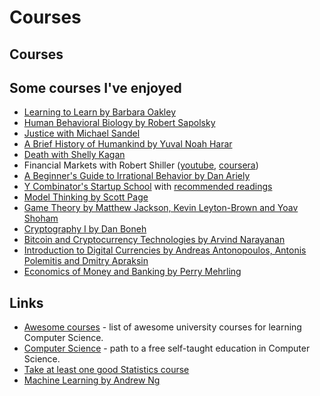 # Courses

## Courses

## Some courses I've enjoyed

* [Learning to Learn by Barbara Oakley](https://www.coursera.org/learn/learning-how-to-learn)
* [Human Behavioral Biology by Robert Sapolsky](https://www.youtube.com/playlist?list=PL848F2368C90DDC3D)
* [Justice with Michael Sandel](https://www.youtube.com/playlist?list=PL30C13C91CFFEFEA6)
* [A Brief History of Humankind by Yuval Noah Harar](https://www.youtube.com/playlist?list=PLfc2WtGuVPdmhYaQjd449k-YeY71fiaFp)
* [Death with Shelly Kagan](https://www.youtube.com/playlist?list=PLEA18FAF1AD9047B0)
* Financial Markets with Robert Shiller \([youtube](https://www.youtube.com/playlist?list=PL8FB14A2200B87185), [coursera](https://www.coursera.org/learn/financial-markets-global)\)
* [A Beginner's Guide to Irrational Behavior by Dan Ariely](https://www.youtube.com/playlist?list=PLUc5eJ1g5zWxz3lTpJy5Jtc5BJVJdk1NQ)
* [Y Combinator's Startup School](https://www.startupschool.org/latest) with [recommended readings](http://startupclass.samaltman.com/lists/readings/)
* [Model Thinking by Scott Page](https://www.coursera.org/learn/model-thinking)
* [Game Theory by Matthew Jackson, Kevin Leyton-Brown and Yoav Shoham](https://www.coursera.org/learn/game-theory-1)
* [Cryptography I by Dan Boneh](https://www.coursera.org/learn/crypto)
* [Bitcoin and Cryptocurrency Technologies by Arvind Narayanan](https://www.coursera.org/learn/cryptocurrency/)
* [Introduction to Digital Currencies by Andreas Antonopoulos, Antonis Polemitis and Dmitry Apraksin](https://digitalcurrency.unic.ac.cy/free-introductory-mooc/)
* [Economics of Money and Banking by Perry Mehrling](https://www.coursera.org/learn/money-banking)

## Links

* [Awesome courses](https://github.com/prakhar1989/awesome-courses) - list of awesome university courses for learning Computer Science.
* [Computer Science](https://github.com/ossu/computer-science) - path to a free self-taught education in Computer Science.
* [Take at least one good Statistics course](https://www.reddit.com/r/LifeProTips/comments/4lshg6/lpt_take_at_least_one_good_statistics_course/d3q4l74/)
* [Machine Learning by Andrew Ng](https://www.coursera.org/learn/machine-learning)

